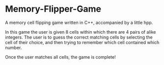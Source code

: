 # Memory-Flipper-Game
A memory cell flipping game written in C++, accompanied by a little hpp.

In this game the user is given 8 cells within which there are 4 pairs of alike integers.
The user is to guess the correct matching cells by selecting the cell of their choice, and then trying to remember which cell contained which number.

Once the user matches all cells, the game is complete!
